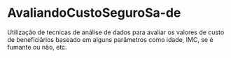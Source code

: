 # AvaliandoCustoSeguroSa-de
Utilização de tecnicas de análise de dados para avaliar os valores de custo de beneficiários baseado em alguns parâmetros como idade, IMC, se é fumante ou não, etc.
